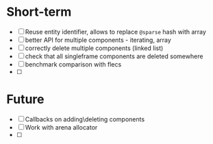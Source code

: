 # Short-term

- [ ] Reuse entity identifier, allows to replace `@sparse` hash with array
- [ ] better API for multiple components - iterating, array
- [ ] correctly delete multiple components (linked list)
- [ ] check that all singleframe components are deleted somewhere
- [ ] benchmark comparison with flecs
- [ ] 

# Future

- [ ] Callbacks on adding\deleting components
- [ ] Work with arena allocator
- [ ] 
